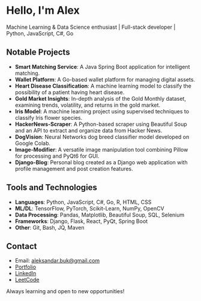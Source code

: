 # Hello, I'm Alex

Machine Learning & Data Science enthusiast | Full-stack developer | Python, JavaScript, C#, Go

## Notable Projects

- **Smart Matching Service**: A Java Spring Boot application for intelligent matching.
- **Wallet Platform**: A Go-based wallet platform for managing digital assets.
- **Heart Disease Classification**: A machine learning model to classify the possibility of a patient having heart disease.
- **Gold Market Insights**: In-depth analysis of the Gold Monthly dataset, examining trends, volatility, and returns in the gold market.
- **Iris Model**: A machine learning project using supervised techniques to classify Iris flower species.
- **HackerNews-Scraper**: A Python-based scraper using Beautiful Soup and an API to extract and organize data from Hacker News.
- **DogVision**: Neural Networks dog breed classifier model developed on Google Colab.
- **Image-Modifier**: A versatile image manipulation tool combining Pillow for processing and PyQt6 for GUI.
- **Django-Blog**: Personal blog created as a Django web application with profile management and post creation features.

## Tools and Technologies

- **Languages**: Python, JavaScript, C#, Go, R, HTML, CSS
- **ML/DL**: TensorFlow, PyTorch, Scikit-Learn, NumPy, OpenCV
- **Data Processing**: Pandas, Matplotlib, Beautiful Soup, SQL, Selenium
- **Frameworks**: Django, Flask, React, PyQt, Spring Boot
- **Other**: Git, Bash, JQ, Maven

## Contact

- Email: aleksandar.buk@gmail.com
- [Portfolio](https://aleksandarbuk.github.io/portfolio/)
- [LinkedIn](https://www.linkedin.com/in/aleksandar-buk)
- [LeetCode](https://leetcode.com/Kir1q/)

Always learning and open to new opportunities!
